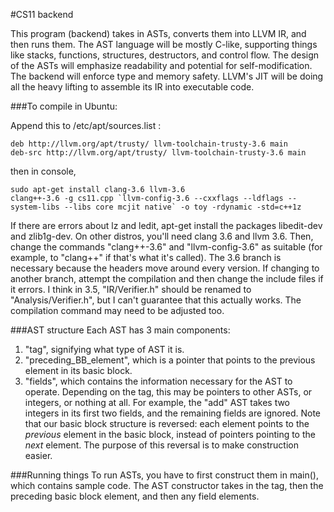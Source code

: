#CS11 backend

This program (backend) takes in ASTs, converts them into LLVM IR, and then runs them. The AST language will be mostly C-like, supporting things like stacks, functions, structures, destructors, and control flow. The design of the ASTs will emphasize readability and potential for self-modification. The backend will enforce type and memory safety. LLVM's JIT will be doing all the heavy lifting to assemble its IR into executable code.


###To compile in Ubuntu:

Append this to /etc/apt/sources.list :
```
deb http://llvm.org/apt/trusty/ llvm-toolchain-trusty-3.6 main
deb-src http://llvm.org/apt/trusty/ llvm-toolchain-trusty-3.6 main
```
then in console,
```
sudo apt-get install clang-3.6 llvm-3.6
clang++-3.6 -g cs11.cpp `llvm-config-3.6 --cxxflags --ldflags --system-libs --libs core mcjit native` -o toy -rdynamic -std=c++1z
```
If there are errors about lz and ledit, apt-get install the packages libedit-dev and zlib1g-dev.
On other distros, you'll need clang 3.6 and llvm 3.6. Then, change the commands "clang++-3.6" and "llvm-config-3.6" as suitable (for example, to "clang++" if that's what it's called).
The 3.6 branch is necessary because the headers move around every version. If changing to another branch, attempt the compilation and then change the include files if it errors. I think in 3.5, "IR/Verifier.h" should be renamed to "Analysis/Verifier.h", but I can't guarantee that this actually works. The compilation command may need to be adjusted too.

###AST structure
Each AST has 3 main components:

1. "tag", signifying what type of AST it is.
2. "preceding_BB_element", which is a pointer that points to the previous element in its basic block.
3. "fields", which contains the information necessary for the AST to operate. Depending on the tag, this may be pointers to other ASTs, or integers, or nothing at all. For example, the "add" AST takes two integers in its first two fields, and the remaining fields are ignored.
Note that our basic block structure is reversed: each element points to the _previous_ element in the basic block, instead of pointers pointing to the _next_ element. The purpose of this reversal is to make construction easier.

###Running things
To run ASTs, you have to first construct them in main(), which contains sample code. The AST constructor takes in the tag, then the preceding basic block element, and then any field elements.
